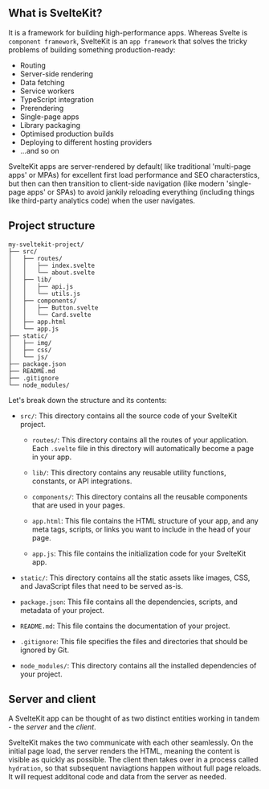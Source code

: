 

## What is SvelteKit?

It is a framework for building high-performance apps. Whereas Svelte is `component framework`, SvelteKit is an `app framework` that solves the tricky problems of building something production-ready:

-   Routing
-   Server-side rendering
-   Data fetching
-   Service workers
-   TypeScript integration
-   Prerendering
-   Single-page apps
-   Library packaging
-   Optimised production builds
-   Deploying to different hosting providers
-   ...and so on

SvelteKit apps are server-rendered by default( like traditional 'multi-page apps' or MPAs) for excellent first load performance and SEO characterstics, but then can then transition to client-side navigation (like modern 'single-page apps' or SPAs) to avoid jankily reloading everything (including things like third-party analytics code) when the user navigates. 

## Project structure

```
my-sveltekit-project/
├── src/
│   ├── routes/
│   │   ├── index.svelte
│   │   └── about.svelte
│   ├── lib/
│   │   ├── api.js
│   │   └── utils.js
│   ├── components/
│   │   ├── Button.svelte
│   │   └── Card.svelte
│   ├── app.html
│   └── app.js
├── static/
│   ├── img/
│   ├── css/
│   └── js/
├── package.json
├── README.md
├── .gitignore
└── node_modules/
```

Let's break down the structure and its contents:

-   `src/`: This directory contains all the source code of your SvelteKit project.
    
    -   `routes/`: This directory contains all the routes of your application. Each `.svelte` file in this directory will automatically become a page in your app.
        
    -   `lib/`: This directory contains any reusable utility functions, constants, or API integrations.
        
    -   `components/`: This directory contains all the reusable components that are used in your pages.
        
    -   `app.html`: This file contains the HTML structure of your app, and any meta tags, scripts, or links you want to include in the head of your page.
        
    -   `app.js`: This file contains the initialization code for your SvelteKit app.
        
-   `static/`: This directory contains all the static assets like images, CSS, and JavaScript files that need to be served as-is.
    
-   `package.json`: This file contains all the dependencies, scripts, and metadata of your project.
    
-   `README.md`: This file contains the documentation of your project.
    
-   `.gitignore`: This file specifies the files and directories that should be ignored by Git.
    
-   `node_modules/`: This directory contains all the installed dependencies of your project.
    


## Server and client

A SvelteKit app can be thought of as two distinct entities working in tandem - the *server* and the *client*.

SvelteKit makes  the two communicate with each other seamlessly. On the initial page load, the server renders the HTML, meaning the content is visible as quickly as possible. The client then takes over in a process called `hydration`, so that subsequent naviagtions happen without full page reloads. It will request additonal code and data from the server as needed.